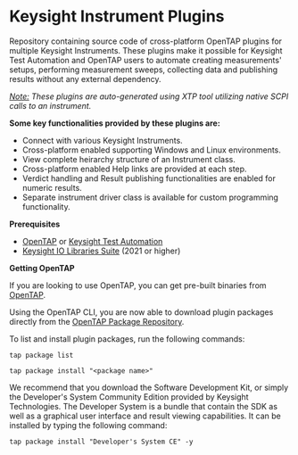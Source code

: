 # Keysight Instrument Plugins
Repository containing source code of cross-platform OpenTAP plugins for multiple Keysight Instruments.
These plugins make it possible for Keysight Test Automation and OpenTAP users to automate creating measurements' setups, performing measurement sweeps, collecting data and publishing results without any external dependency.

*<u>Note:</u> These plugins are auto-generated using XTP tool utilizing native SCPI calls to an instrument.*

**Some key functionalities provided by these plugins are:**

- Connect with various Keysight Instruments.
- Cross-platform enabled supporting Windows and Linux environments.
- View complete heirarchy structure of an Instrument class.
- Cross-platform enabled Help links are provided at each step.
- Verdict handling and Result publishing functionalities are enabled for numeric results.
- Separate instrument driver class is available for custom programming functionality.

**Prerequisites**

- [OpenTAP](https://opentap.io/) or [Keysight Test Automation](https://keysight.com/find/tap)
- [Keysight IO Libraries Suite](https://www.keysight.com/find/iosuite) (2021 or higher)

**Getting OpenTAP**

If you are looking to use OpenTAP, you can get pre-built binaries from [OpenTAP](https://opentap.io/).

Using the OpenTAP CLI, you are now able to download plugin packages directly from the [OpenTAP Package Repository](https://packages.opentap.io/).

To list and install plugin packages, run the following commands:

`tap package list`

`tap package install "<package name>"`

We recommend that you download the Software Development Kit, or simply the Developer's System Community Edition provided by Keysight Technologies. The Developer System is a bundle that contain the SDK as well as a graphical user interface and result viewing capabilities. It can be installed by typing the following command:

`tap package install "Developer's System CE" -y`
